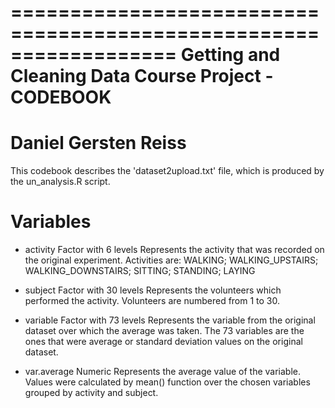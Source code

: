 ==================================================================
Getting and Cleaning Data Course Project - CODEBOOK
==================================================================
Daniel Gersten Reiss
==================================================================
This codebook describes the 'dataset2upload.txt' file, which is produced by the un_analysis.R script.



Variables
==================================================================
- activity
	Factor with 6 levels
	Represents the activity that was recorded on the original experiment. Activities are: WALKING; WALKING_UPSTAIRS; WALKING_DOWNSTAIRS; SITTING; STANDING; LAYING 

- subject
	Factor with 30 levels
	Represents the volunteers which performed the activity. Volunteers are numbered from 1 to 30.

- variable
	Factor with 73 levels
	Represents the variable from the original dataset over which the average was taken. The 73 variables are the ones that were average or standard deviation values on the original dataset.

- var.average
	Numeric
	Represents the average value of the variable. Values were calculated by mean() function over the chosen variables grouped by activity and subject.